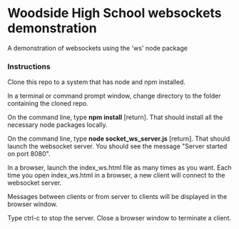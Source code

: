 # Woodside High School websockets demonstration

A demonstration of websockets using the 'ws' node package

### Instructions

Clone this repo to a system that has node and npm installed.

In a terminal or command prompt window, change directory to the folder containing the cloned repo.

On the command line, type **npm install** [return].  That should install all the necessary node packages locally.

On the command line, type **node socket_ws_server.js** [return].  That should launch the websocket server.  You should see the message "Server started on port 8080".

In a browser, launch the index_ws.html file as many times as you want.  Each time you open index_ws.html in a browser, a new client will connect to the websocket server.

Messages between clients or from server to clients will be displayed in the browser window.

Type ctrl-c to stop the server.  Close a browser window to terminate a client.

